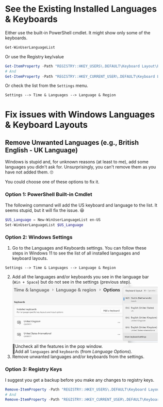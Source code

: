 # See the Existing Installed Languages & Keyboards
Either use the built-in PowerShell cmdlet. It might show only some of the keyboards.
```PowerShell
Get-WinUserLanguageList
```
Or use the Registry key/value
```PowerShell
Get-ItemProperty -Path "REGISTRY::HKEY_USERS\.DEFAULT\Keyboard Layout\Preload"
# And
Get-ItemProperty -Path "REGISTRY::HKEY_CURRENT_USER\.DEFAULT\Keyboard Layout\Preload"
```
Or check the list from the `Settings` menu.
```
Settings --> Time & Languages --> Language & Region
```

# Fix issues with Windows Languages & Keyboard Layouts
## Remove Unwanted Languages (e.g., British English - UK Language)
Windows is stupid and, for unknown reasons (at least to me), add some languages you didn't ask for. Unsurprisingly, you can't remove them as you have not added them. 🙄

You could choose one of these options to fix it.

### Option 1: PowerShell Built-in Cmdlet
The following command will add the US keyboard and language to the list. It seems stupid, but it will fix the issue. 😆
```PowerShell
$US_Language = New-WinUserLanguageList en-US
Set-WinUserLanguageList $US_Language
```

### Option 2: Windows Settings
1. Go to the Languages and Keyboards settings. You can follow these steps in Windows 11 to see the list of all installed languages and keyboard layouts.
```
Settings --> Time & Languages --> Language & Region
```
2. Add all the languages and/or keyboards you see in the language bar (`Win + Space`) but do not see in the settings (previous step).<br>
![Unwanted Windows Keyboards and Languages](img/keyboard-layout.png)<br>
  🔸Uncheck all the features in the pop window.<br>
  🔸Add all `languages` and `keyboards` (from _Language Options_).
3. Remove unwanted languages and/or keyboards from the settings.

### Option 3: Registry Keys
I suggest you get a backup before you make any changes to registry keys.
```PowerShell
Remove-ItemProperty -Path "REGISTRY::HKEY_USERS\.DEFAULT\Keyboard Layout\Preload" -Name *
# And
Remove-ItemProperty -Path "REGISTRY::HKEY_CURRENT_USER\.DEFAULT\Keyboard Layout\Preload" -Name *
```
